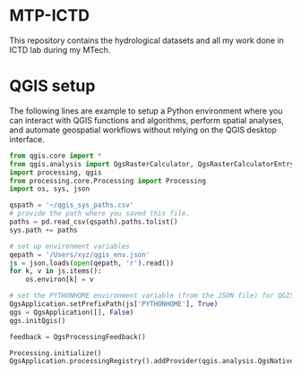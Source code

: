# MTP-ICTD
This repository contains the hydrological datasets and all my work done in ICTD lab during my MTech.


# QGIS setup
The following lines are example to setup a Python environment where you can interact with QGIS functions and algorithms, perform spatial analyses, and automate geospatial workflows without relying on the QGIS desktop interface.

```Python
from qgis.core import *
from qgis.analysis import QgsRasterCalculator, QgsRasterCalculatorEntry
import processing, qgis
from processing.core.Processing import Processing
import os, sys, json

qspath = '~/qgis_sys_paths.csv' 
# provide the path where you saved this file.
paths = pd.read_csv(qspath).paths.tolist()
sys.path += paths

# set up environment variables
qepath = '/Users/xyz/qgis_env.json'
js = json.loads(open(qepath, 'r').read())
for k, v in js.items():
    os.environ[k] = v

# set the PYTHONHOME environment variable (from the JSON file) for QGIS to locate its Python installation.
QgsApplication.setPrefixPath(js['PYTHONHOME'], True) 
qgs = QgsApplication([], False)
qgs.initQgis()

feedback = QgsProcessingFeedback()

Processing.initialize()
QgsApplication.processingRegistry().addProvider(qgis.analysis.QgsNativeAlgorithms())
```